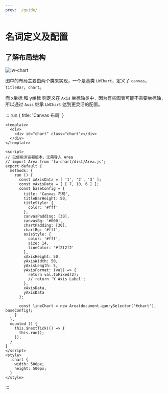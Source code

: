 ```yaml
---
prev:  /guide/
---
```



# 名词定义及配置


## 了解布局结构

![lw-chart](https://imgkr.cn-bj.ufileos.com/0db9e3f4-704a-4f2d-ab52-d6a603546b63.png)

图中的布局主要由两个类来实现，一个是基类 `LWChart`，定义了 `canvas`，`titleBar`，`chart`。

而 x坐标 和 y坐标 则定义在 `Axis` 坐标轴类中，因为有些图表可能不需要坐标轴，所以通过 `Axis` 继承 `LWChart` 达到更灵活的配置。


::: run { title: 'Canvas 布局' }
```vue
<template>
  <div>
    <div id="chart" class="chart"></div>
  </div>
</template>

<script>
// 已使用浏览器版本，无需导入 Area
// import Area from 'lw-chart/dist/Area.js';
export default {
  methods: {
    run () {
      const xAxisData = [ '1', '2', '3' ];
      const yAxisData = [ [ 7, 10, 6 ] ];
      const baseConfig = {
        title: 'Canvas 布局',
        titleBarHeight: 50,
        titleStyle: {
          color: '#fff'
        },
        canvasPadding: [30],
        canvasBg: '#000',
        chartPadding: [30],
        chartBg: '#fff',
        axisStyle: {
          color: '#fff',
          size: 14,
          lineColor: '#f2f2f2'
        },
        xAxisHeight: 50,
        yAxisWidth: 50,
        yAxisLength: 5,
        yAxisFormat: (val) => {
          return val.toFixed(2);
          // return 'Y Axis Label';
        },
        xAxisData,
        yAxisData
      };

      const lineChart = new Area(document.querySelector('#chart'), baseConfig);
    }
  },
  mounted () {
    this.$nextTick(() => {
      this.run();
    });
  }
}
</script>
<style>
  .chart {
    width: 500px;
    height: 500px;
  }
</style>
```
:::

